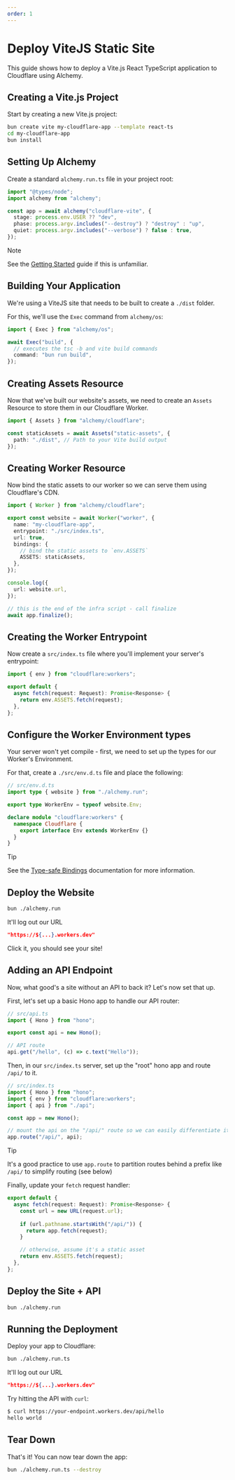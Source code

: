 ```yaml
---
order: 1
---
```


# Deploy ViteJS Static Site

This guide shows how to deploy a Vite.js React TypeScript application to Cloudflare using Alchemy.

## Creating a Vite.js Project

Start by creating a new Vite.js project:

```bash
bun create vite my-cloudflare-app --template react-ts
cd my-cloudflare-app
bun install
```

## Setting Up Alchemy

Create a standard `alchemy.run.ts` file in your project root:

```typescript
import "@types/node";
import alchemy from "alchemy";

const app = await alchemy("cloudflare-vite", {
  stage: process.env.USER ?? "dev",
  phase: process.argv.includes("--destroy") ? "destroy" : "up",
  quiet: process.argv.includes("--verbose") ? false : true,
});
```

> [!NOTE]
> See the [Getting Started](../../getting-started.md) guide if this is unfamiliar.

## Building Your Application

We're using a ViteJS site that needs to be built to create a `./dist` folder.

For this, we'll use the `Exec` command from `alchemy/os`:

```typescript
import { Exec } from "alchemy/os";

await Exec("build", {
  // executes the tsc -b and vite build commands
  command: "bun run build",
});
```

## Creating Assets Resource

Now that we've built our website's assets, we need to create an `Assets` Resource to store them in our Cloudflare Worker.

```typescript
import { Assets } from "alchemy/cloudflare";

const staticAssets = await Assets("static-assets", {
  path: "./dist", // Path to your Vite build output
});
```

## Creating Worker Resource

Now bind the static assets to our worker so we can serve them using Cloudflare's CDN.

```typescript
import { Worker } from "alchemy/cloudflare";

export const website = await Worker("worker", {
  name: "my-cloudflare-app",
  entrypoint: "./src/index.ts",
  url: true,
  bindings: {
    // bind the static assets to `env.ASSETS`
    ASSETS: staticAssets,
  },
});

console.log({
  url: website.url,
});

// this is the end of the infra script - call finalize
await app.finalize();
```


## Creating the Worker Entrypoint

Now create a `src/index.ts` file where you'll implement your server's entrypoint:

```typescript
import { env } from "cloudflare:workers";

export default {
  async fetch(request: Request): Promise<Response> {
    return env.ASSETS.fetch(request);
  },
};
```

## Configure the Worker Environment types

Your server won't yet compile - first, we need to set up the types for our Worker's Environment.

For that, create a `./src/env.d.ts` file and place the following:

```typescript
// src/env.d.ts
import type { website } from "./alchemy.run";

export type WorkerEnv = typeof website.Env;

declare module "cloudflare:workers" {
  namespace Cloudflare {
    export interface Env extends WorkerEnv {}
  }
}
```

> [!TIP]
> See the [Type-safe Bindings](../../concepts/bindings.md#type-safe-bindings) documentation for more information.

## Deploy the Website

```sh
bun ./alchemy.run
```

It'll log out our URL
```json
"https://${...}.workers.dev"
```

Click it, you should see your site!

## Adding an API Endpoint

Now, what good's a site without an API to back it? Let's now set that up.

First, let's set up a basic Hono app to handle our API router:

```typescript
// src/api.ts
import { Hono } from "hono";

export const api = new Hono();

// API route
api.get("/hello", (c) => c.text("Hello"));
```

Then, in our `src/index.ts` server, set up the "root" hono app and route `/api/` to it.
```ts
// src/index.ts
import { Hono } from "hono";
import { env } from "cloudflare:workers";
import { api } from "./api";

const app = new Hono();

// mount the api on the "/api/" route so we can easily differentiate it
app.route("/api/", api);
```

> [!TIP]
> It's a good practice to use `app.route` to partition routes behind a prefix like `/api/` to simplify routing (see below)

Finally, update your `fetch` request handler:
```ts
export default {
  async fetch(request: Request): Promise<Response> {
    const url = new URL(request.url);
    
    if (url.pathname.startsWith("/api/")) {
      return app.fetch(request);
    }

    // otherwise, assume it's a static asset
    return env.ASSETS.fetch(request);
  },
};
```

## Deploy the Site + API

```sh
bun ./alchemy.run
```

## Running the Deployment

Deploy your app to Cloudflare:

```bash
bun ./alchemy.run.ts
```

It'll log out our URL
```json
"https://${...}.workers.dev"
```

Try hitting the API with `curl`:

```sh
$ curl https://your-endpoint.workers.dev/api/hello
hello world
```

## Tear Down

That's it! You can now tear down the app:

```bash
bun ./alchemy.run.ts --destroy
```

